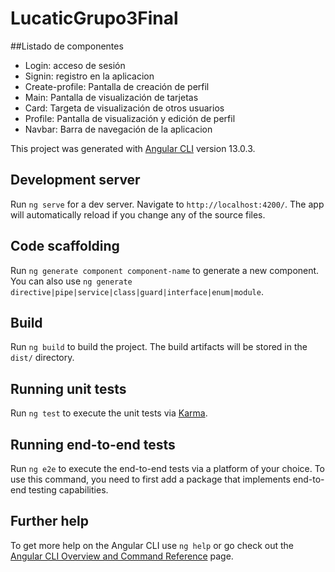 # LucaticGrupo3Final

##Listado de componentes

- Login: acceso de sesión
- Signin: registro en la aplicacion
- Create-profile: Pantalla de creación de perfil
- Main: Pantalla de visualización de tarjetas
- Card: Targeta de visualización de otros usuarios
- Profile: Pantalla de visualización y edición de perfil
- Navbar: Barra de navegación de la aplicacion

This project was generated with [Angular CLI](https://github.com/angular/angular-cli) version 13.0.3.

<!--Credentials for firebase and MongoDB Atlas login 
lucaticgrupo03@gmail.com
Lucatic03$ 

MongoDb Atlas admin credentials:
admin
root-->



## Development server

Run `ng serve` for a dev server. Navigate to `http://localhost:4200/`. The app will automatically reload if you change any of the source files.

## Code scaffolding

Run `ng generate component component-name` to generate a new component. You can also use `ng generate directive|pipe|service|class|guard|interface|enum|module`.

## Build

Run `ng build` to build the project. The build artifacts will be stored in the `dist/` directory.

## Running unit tests

Run `ng test` to execute the unit tests via [Karma](https://karma-runner.github.io).

## Running end-to-end tests

Run `ng e2e` to execute the end-to-end tests via a platform of your choice. To use this command, you need to first add a package that implements end-to-end testing capabilities.

## Further help

To get more help on the Angular CLI use `ng help` or go check out the [Angular CLI Overview and Command Reference](https://angular.io/cli) page.
